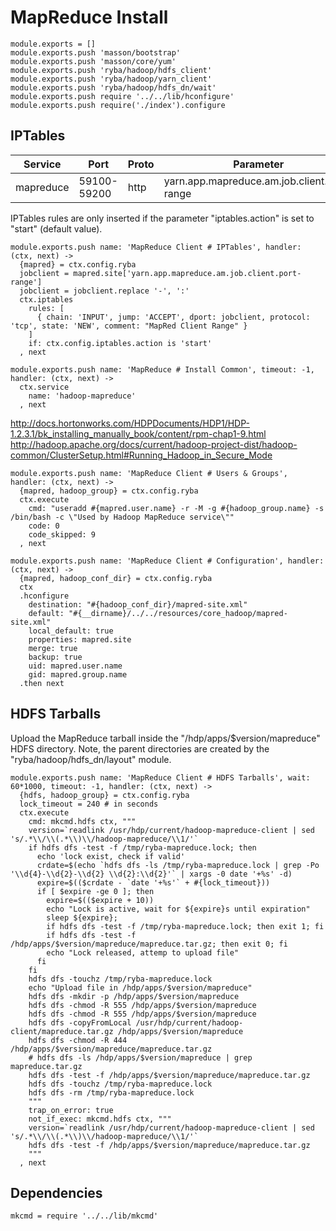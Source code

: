 
# MapReduce Install

    module.exports = []
    module.exports.push 'masson/bootstrap'
    module.exports.push 'masson/core/yum'
    module.exports.push 'ryba/hadoop/hdfs_client'
    module.exports.push 'ryba/hadoop/yarn_client'
    module.exports.push 'ryba/hadoop/hdfs_dn/wait'
    module.exports.push require '../../lib/hconfigure'
    module.exports.push require('./index').configure

## IPTables

| Service    | Port        | Proto | Parameter                                   |
|------------|-------------|-------|---------------------------------------------|
| mapreduce  | 59100-59200 | http  | yarn.app.mapreduce.am.job.client.port-range |


IPTables rules are only inserted if the parameter "iptables.action" is set to
"start" (default value).

    module.exports.push name: 'MapReduce Client # IPTables', handler: (ctx, next) ->
      {mapred} = ctx.config.ryba
      jobclient = mapred.site['yarn.app.mapreduce.am.job.client.port-range']
      jobclient = jobclient.replace '-', ':'
      ctx.iptables
        rules: [
          { chain: 'INPUT', jump: 'ACCEPT', dport: jobclient, protocol: 'tcp', state: 'NEW', comment: "MapRed Client Range" }
        ]
        if: ctx.config.iptables.action is 'start'
      , next

    module.exports.push name: 'MapReduce # Install Common', timeout: -1, handler: (ctx, next) ->
      ctx.service
        name: 'hadoop-mapreduce'
      , next

http://docs.hortonworks.com/HDPDocuments/HDP1/HDP-1.2.3.1/bk_installing_manually_book/content/rpm-chap1-9.html
http://hadoop.apache.org/docs/current/hadoop-project-dist/hadoop-common/ClusterSetup.html#Running_Hadoop_in_Secure_Mode

    module.exports.push name: 'MapReduce Client # Users & Groups', handler: (ctx, next) ->
      {mapred, hadoop_group} = ctx.config.ryba
      ctx.execute
        cmd: "useradd #{mapred.user.name} -r -M -g #{hadoop_group.name} -s /bin/bash -c \"Used by Hadoop MapReduce service\""
        code: 0
        code_skipped: 9
      , next

    module.exports.push name: 'MapReduce Client # Configuration', handler: (ctx, next) ->
      {mapred, hadoop_conf_dir} = ctx.config.ryba
      ctx
      .hconfigure
        destination: "#{hadoop_conf_dir}/mapred-site.xml"
        default: "#{__dirname}/../../resources/core_hadoop/mapred-site.xml"
        local_default: true
        properties: mapred.site
        merge: true
        backup: true
        uid: mapred.user.name
        gid: mapred.group.name
      .then next

## HDFS Tarballs

Upload the MapReduce tarball inside the "/hdp/apps/$version/mapreduce"
HDFS directory. Note, the parent directories are created by the
"ryba/hadoop/hdfs_dn/layout" module.

    module.exports.push name: 'MapReduce Client # HDFS Tarballs', wait: 60*1000, timeout: -1, handler: (ctx, next) ->
      {hdfs, hadoop_group} = ctx.config.ryba
      lock_timeout = 240 # in seconds
      ctx.execute
        cmd: mkcmd.hdfs ctx, """
        version=`readlink /usr/hdp/current/hadoop-mapreduce-client | sed 's/.*\\/\\(.*\\)\\/hadoop-mapreduce/\\1/'`
        if hdfs dfs -test -f /tmp/ryba-mapreduce.lock; then
          echo 'lock exist, check if valid'
          crdate=$(echo `hdfs dfs -ls /tmp/ryba-mapreduce.lock | grep -Po '\\d{4}-\\d{2}-\\d{2} \\d{2}:\\d{2}'` | xargs -0 date '+%s' -d)
          expire=$(($crdate - `date '+%s'` + #{lock_timeout}))
          if [ $expire -ge 0 ]; then
            expire=$(($expire + 10))
            echo "Lock is active, wait for ${expire}s until expiration"
            sleep ${expire};
            if hdfs dfs -test -f /tmp/ryba-mapreduce.lock; then exit 1; fi
            if hdfs dfs -test -f /hdp/apps/$version/mapreduce/mapreduce.tar.gz; then exit 0; fi
            echo "Lock released, attemp to upload file"
          fi
        fi
        hdfs dfs -touchz /tmp/ryba-mapreduce.lock
        echo "Upload file in /hdp/apps/$version/mapreduce"
        hdfs dfs -mkdir -p /hdp/apps/$version/mapreduce
        hdfs dfs -chmod -R 555 /hdp/apps/$version/mapreduce
        hdfs dfs -chmod -R 555 /hdp/apps/$version/mapreduce
        hdfs dfs -copyFromLocal /usr/hdp/current/hadoop-client/mapreduce.tar.gz /hdp/apps/$version/mapreduce
        hdfs dfs -chmod -R 444 /hdp/apps/$version/mapreduce/mapreduce.tar.gz
        # hdfs dfs -ls /hdp/apps/$version/mapreduce | grep mapreduce.tar.gz
        hdfs dfs -test -f /hdp/apps/$version/mapreduce/mapreduce.tar.gz
        hdfs dfs -touchz /tmp/ryba-mapreduce.lock
        hdfs dfs -rm /tmp/ryba-mapreduce.lock
        """
        trap_on_error: true
        not_if_exec: mkcmd.hdfs ctx, """
        version=`readlink /usr/hdp/current/hadoop-mapreduce-client | sed 's/.*\\/\\(.*\\)\\/hadoop-mapreduce/\\1/'`
        hdfs dfs -test -f /hdp/apps/$version/mapreduce/mapreduce.tar.gz
        """
      , next

## Dependencies

    mkcmd = require '../../lib/mkcmd'
